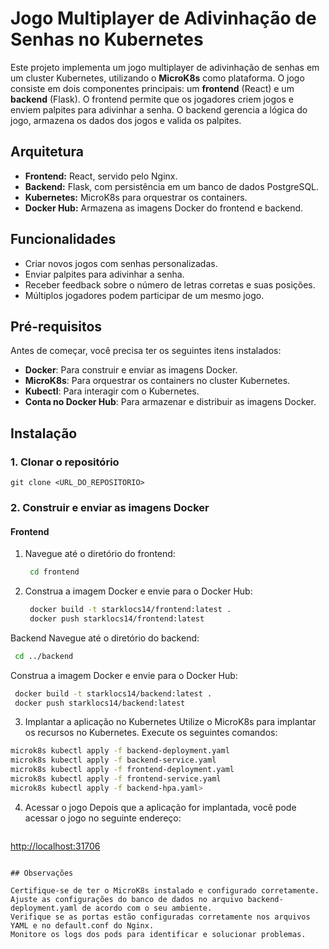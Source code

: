 # Jogo Multiplayer de Adivinhação de Senhas no Kubernetes

Este projeto implementa um jogo multiplayer de adivinhação de senhas em um cluster Kubernetes, utilizando o **MicroK8s** como plataforma. O jogo consiste em dois componentes principais: um **frontend** (React) e um **backend** (Flask). O frontend permite que os jogadores criem jogos e enviem palpites para adivinhar a senha. O backend gerencia a lógica do jogo, armazena os dados dos jogos e valida os palpites.

## Arquitetura

- **Frontend:** React, servido pelo Nginx.
- **Backend:** Flask, com persistência em um banco de dados PostgreSQL.
- **Kubernetes:** MicroK8s para orquestrar os containers.
- **Docker Hub:** Armazena as imagens Docker do frontend e backend.

## Funcionalidades

- Criar novos jogos com senhas personalizadas.
- Enviar palpites para adivinhar a senha.
- Receber feedback sobre o número de letras corretas e suas posições.
- Múltiplos jogadores podem participar de um mesmo jogo.

## Pré-requisitos

Antes de começar, você precisa ter os seguintes itens instalados:

- **Docker**: Para construir e enviar as imagens Docker.
- **MicroK8s**: Para orquestrar os containers no cluster Kubernetes.
- **Kubectl**: Para interagir com o Kubernetes.
- **Conta no Docker Hub**: Para armazenar e distribuir as imagens Docker.

## Instalação

### 1. Clonar o repositório

```
git clone <URL_DO_REPOSITORIO>
```

### 2. Construir e enviar as imagens Docker

#### Frontend

1. Navegue até o diretório do frontend:

   ```bash
    cd frontend
   ```

2. Construa a imagem Docker e envie para o Docker Hub:

   ```bash
    docker build -t starklocs14/frontend:latest .
    docker push starklocs14/frontend:latest
   ```

Backend
Navegue até o diretório do backend:

   ```bash
    cd ../backend
   ```

Construa a imagem Docker e envie para o Docker Hub:

   ```bash
    docker build -t starklocs14/backend:latest .
    docker push starklocs14/backend:latest

   ```
3. Implantar a aplicação no Kubernetes
Utilize o MicroK8s para implantar os recursos no Kubernetes. Execute os seguintes comandos:

  ```bash
microk8s kubectl apply -f backend-deployment.yaml
microk8s kubectl apply -f backend-service.yaml
microk8s kubectl apply -f frontend-deployment.yaml
microk8s kubectl apply -f frontend-service.yaml
microk8s kubectl apply -f backend-hpa.yaml>
   ```

4. Acessar o jogo
Depois que a aplicação for implantada, você pode acessar o jogo no seguinte endereço:

   ```bash
<http://localhost:31706>

   ```

## Observações

Certifique-se de ter o MicroK8s instalado e configurado corretamente.
Ajuste as configurações do banco de dados no arquivo backend-deployment.yaml de acordo com o seu ambiente.
Verifique se as portas estão configuradas corretamente nos arquivos YAML e no default.conf do Nginx.
Monitore os logs dos pods para identificar e solucionar problemas.
